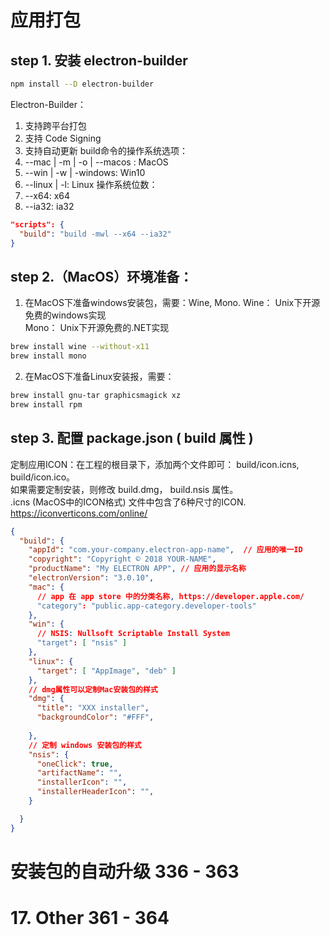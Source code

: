 # 应用打包 
## step 1. 安装 electron-builder 
```bash
npm install --D electron-builder
```
Electron-Builder：
1. 支持跨平台打包
2. 支持 Code Signing
3. 支持自动更新
build命令的操作系统选项： 
1. --mac | -m | -o | --macos : MacOS
2. --win | -w | -windows: Win10
3. --linux | -l: Linux
操作系统位数：
1. --x64:  x64
2. --ia32: ia32
```json
"scripts": {
  "build": "build -mwl --x64 --ia32"
}
```
## step 2.（MacOS）环境准备：
1. 在MacOS下准备windows安装包，需要：Wine, Mono.
Wine： Unix下开源免费的windows实现   
Mono： Unix下开源免费的.NET实现   
```bash
brew install wine --without-x11
brew install mono
```
2. 在MacOS下准备Linux安装报，需要：
```bash
brew install gnu-tar graphicsmagick xz
brew install rpm
```

## step 3. 配置 package.json ( build 属性 )
定制应用ICON：在工程的根目录下，添加两个文件即可： build/icon.icns, build/icon.ico。  
如果需要定制安装，则修改 build.dmg， build.nsis 属性。  
.icns (MacOS中的ICON格式) 文件中包含了6种尺寸的ICON.   
https://iconverticons.com/online/  

```json
{
  "build": {
    "appId": "com.your-company.electron-app-name",  // 应用的唯一ID
    "copyright": "Copyright © 2018 YOUR-NAME",  
    "productName": "My ELECTRON APP", // 应用的显示名称
    "electronVersion": "3.0.10",
    "mac": {
      // app 在 app store 中的分类名称, https://developer.apple.com/
      "category": "public.app-category.developer-tools" 
    },
    "win": {
      // NSIS: Nullsoft Scriptable Install System
      "target": [ "nsis" ]
    },
    "linux": {
      "target": [ "AppImage", "deb" ]
    },
    // dmg属性可以定制Mac安装包的样式
    "dmg": {
      "title": "XXX installer",
      "backgroundColor": "#FFF",
      
    },
    // 定制 windows 安装包的样式
    "nsis": {
      "oneClick": true,
      "artifactName": "",
      "installerIcon": "",
      "installerHeaderIcon": "",
    }

  }
}
```

# 安装包的自动升级 336 - 363



# 17. Other  361 - 364